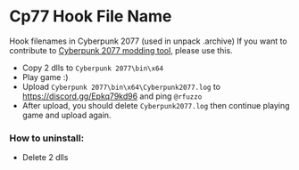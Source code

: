 # Cp77 Hook File Name
Hook filenames in Cyberpunk 2077 (used in unpack .archive)
If you want to contribute to [Cyberpunk 2077 modding tool](https://github.com/rfuzzo/CP77Tools), please use this.

- Copy 2 dlls to `Cyberpunk 2077\bin\x64`
- Play game :)
- Upload `Cyberpunk 2077\bin\x64\Cyberpunk2077.log` to https://discord.gg/Epkq79kd96 and ping `@rfuzzo`
- After upload, you should delete `Cyberpunk2077.log` then continue playing game and upload again.

### How to uninstall:
- Delete 2 dlls
